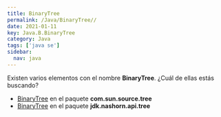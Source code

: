 ```yaml
---
title: BinaryTree
permalink: /Java/BinaryTree//
date: 2021-01-11
key: Java.B.BinaryTree
category: Java
tags: ['java se']
sidebar: 
  nav: java
---
```


Existen varios elementos con el nombre **BinaryTree**. ¿Cuál de ellas estás buscando?
<ul>
<li><a href="/Java/BinaryTree-com-sun-source-tree/">BinaryTree</a> en el paquete <strong>com.sun.source.tree</strong></li>
<li><a href="/Java/BinaryTree-jdk-nashorn-api-tree/">BinaryTree</a> en el paquete <strong>jdk.nashorn.api.tree</strong></li>
<ul>
